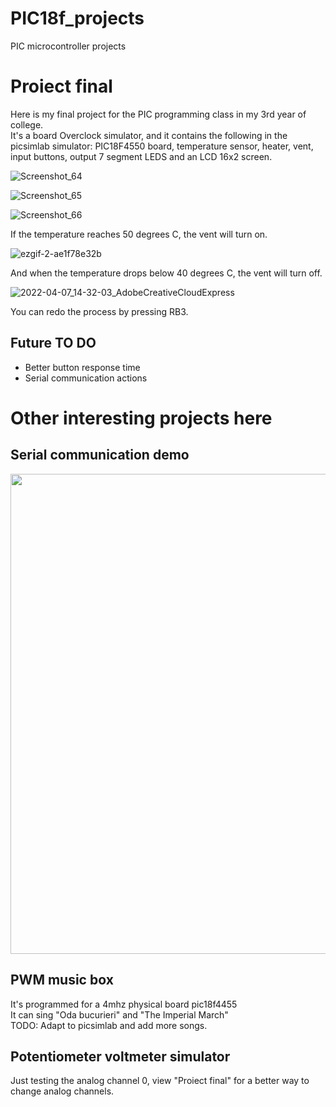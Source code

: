 # PIC18f_projects
PIC microcontroller projects

<h1> Proiect final </h1> 
Here is my final project for the PIC programming class in my 3rd year of college. <br>
It's a board Overclock simulator, and it contains the following in the picsimlab simulator: 
PIC18F4550 board, temperature sensor, heater, vent, input buttons, output 7 segment LEDS and an LCD 16x2 screen.

![Screenshot_64](https://user-images.githubusercontent.com/91315037/162188542-b53ce76a-e07a-469e-bba5-8575cb767c04.png)

![Screenshot_65](https://user-images.githubusercontent.com/91315037/162188758-12fa6c2b-dba5-425f-b171-9683b8a8020e.png)


![Screenshot_66](https://user-images.githubusercontent.com/91315037/162188988-66d2b8a7-e02e-4568-a97e-bf11ff85437c.png)

If the temperature reaches 50 degrees C, the vent will turn on.

![ezgif-2-ae1f78e32b](https://user-images.githubusercontent.com/91315037/162189894-5ea242d3-4220-4f58-b044-c234e4250f4f.gif)

And when the temperature drops below 40 degrees C, the vent will turn off.

![2022-04-07_14-32-03_AdobeCreativeCloudExpress](https://user-images.githubusercontent.com/91315037/162189953-71efd1c3-7694-4fdb-9648-c6e122c2187a.gif)

You can redo the process by pressing RB3.

<h2> Future TO DO </h2>
<ul> 
  <li> Better button response time </li>
  <li> Serial communication actions </li>
    </ul>

<h1> Other interesting projects here </h1>
  <h2> Serial communication demo </h2>
   
 <img src="https://user-images.githubusercontent.com/91315037/162192621-e30392bd-2855-4951-ac19-7a8e7c19eb5f.gif" width="1024" height="768">

  <h2> PWM music box </h2> 
    It's programmed for a 4mhz physical board pic18f4455 <br>
    It can sing "Oda bucurieri" and "The Imperial March" <br>
    TODO: Adapt to picsimlab and add more songs.
    
   <h2> Potentiometer voltmeter simulator </h2>
   Just testing the analog channel 0, view "Proiect final" for a better way to change analog channels.
    

